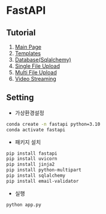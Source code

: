 # FastAPI

## Tutorial
1. [Main Page](./01_main_page/)
2. [Templates](./02_templates/)
3. [Database(Sqlalchemy)](./03_database/)
4. [Single File Upload](./04_single_file_upload/)
5. [Multi File Upload](./05_multi_file_upload/)
6. [Video Streaming](./06_video_streaming/)

## Setting

- 가상환경설정
```bash
conda create -n fastapi python=3.10
conda activate fastapi
```

- 패키지 설치
```bash
pip install fastapi
pip install uvicorn
pip install jinja2
pip install python-multipart
pip install sqlalchemy
pip install email-validator
```

- 실행
```bash
python app.py
```